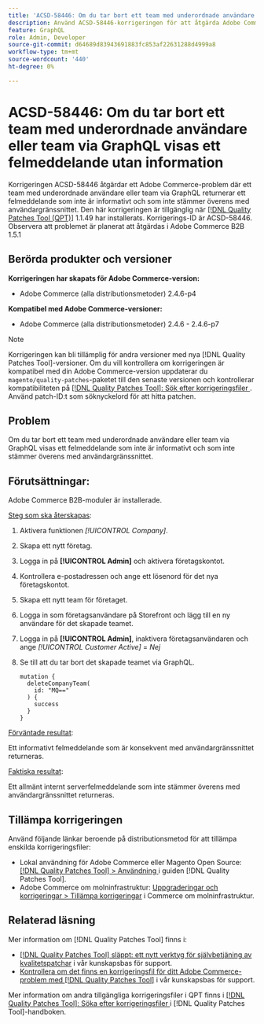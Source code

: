 ```yaml
---
title: 'ACSD-58446: Om du tar bort ett team med underordnade användare eller team via GraphQL visas ett felmeddelande som inte ger information'
description: Använd ACSD-58446-korrigeringen för att åtgärda Adobe Commerce-problemet där ett team med underordnade användare eller team via GraphQL returnerar ett felmeddelande som inte är informativt och som inte stämmer överens med användargränssnittet.
feature: GraphQL
role: Admin, Developer
source-git-commit: d64689d83943691883fc853af22631288d4999a8
workflow-type: tm+mt
source-wordcount: '440'
ht-degree: 0%

---
```


# ACSD-58446: Om du tar bort ett team med underordnade användare eller team via GraphQL visas ett felmeddelande utan information

Korrigeringen ACSD-58446 åtgärdar ett Adobe Commerce-problem där ett team med underordnade användare eller team via GraphQL returnerar ett felmeddelande som inte är informativt och som inte stämmer överens med användargränssnittet. Den här korrigeringen är tillgänglig när [[!DNL Quality Patches Tool (QPT)]](/help/announcements/adobe-commerce-announcements/magento-quality-patches-released-new-tool-to-self-serve-quality-patches.md) 1.1.49 har installerats. Korrigerings-ID är ACSD-58446. Observera att problemet är planerat att åtgärdas i Adobe Commerce B2B 1.5.1

## Berörda produkter och versioner

**Korrigeringen har skapats för Adobe Commerce-version:**

* Adobe Commerce (alla distributionsmetoder) 2.4.6-p4

**Kompatibel med Adobe Commerce-versioner:**

* Adobe Commerce (alla distributionsmetoder) 2.4.6 - 2.4.6-p7

>[!NOTE]
>
>Korrigeringen kan bli tillämplig för andra versioner med nya [!DNL Quality Patches Tool]-versioner. Om du vill kontrollera om korrigeringen är kompatibel med din Adobe Commerce-version uppdaterar du `magento/quality-patches`-paketet till den senaste versionen och kontrollerar kompatibiliteten på [[!DNL Quality Patches Tool]: Sök efter korrigeringsfiler ](https://experienceleague.adobe.com/tools/commerce-quality-patches/index.html). Använd patch-ID:t som söknyckelord för att hitta patchen.

## Problem

Om du tar bort ett team med underordnade användare eller team via GraphQL visas ett felmeddelande som inte är informativt och som inte stämmer överens med användargränssnittet.

## Förutsättningar:

Adobe Commerce B2B-moduler är installerade.

<u>Steg som ska återskapas</u>:

1. Aktivera funktionen *[!UICONTROL Company]*.
1. Skapa ett nytt företag.
1. Logga in på **[!UICONTROL Admin]** och aktivera företagskontot.
1. Kontrollera e-postadressen och ange ett lösenord för det nya företagskontot.
1. Skapa ett nytt team för företaget.
1. Logga in som företagsanvändare på Storefront och lägg till en ny användare för det skapade teamet.
1. Logga in på **[!UICONTROL Admin]**, inaktivera företagsanvändaren och ange *[!UICONTROL Customer Active]* = *Nej*
1. Se till att du tar bort det skapade teamet via GraphQL.

   ```
   mutation {
     deleteCompanyTeam(
       id: "MQ=="
     ) {
       success
     }
   }
   ```

<u>Förväntade resultat</u>:

Ett informativt felmeddelande som är konsekvent med användargränssnittet returneras.

<u>Faktiska resultat</u>:

Ett allmänt internt serverfelmeddelande som inte stämmer överens med användargränssnittet returneras.

## Tillämpa korrigeringen

Använd följande länkar beroende på distributionsmetod för att tillämpa enskilda korrigeringsfiler:

* Lokal användning för Adobe Commerce eller Magento Open Source: [[!DNL Quality Patches Tool] > Användning ](https://experienceleague.adobe.com/docs/commerce-operations/tools/quality-patches-tool/usage.html) i guiden [!DNL Quality Patches Tool].
* Adobe Commerce om molninfrastruktur: [Uppgraderingar och korrigeringar > Tillämpa korrigeringar](https://experienceleague.adobe.com/docs/commerce-cloud-service/user-guide/develop/upgrade/apply-patches.html) i Commerce om molninfrastruktur.

## Relaterad läsning

Mer information om [!DNL Quality Patches Tool] finns i:

* [[!DNL Quality Patches Tool] släppt: ett nytt verktyg för självbetjäning av kvalitetspatchar](/help/announcements/adobe-commerce-announcements/magento-quality-patches-released-new-tool-to-self-serve-quality-patches.md) i vår kunskapsbas för support.
* [Kontrollera om det finns en korrigeringsfil för ditt Adobe Commerce-problem med  [!DNL Quality Patches Tool]](/help/support-tools/patches-available-in-qpt-tool/check-patch-for-magento-issue-with-magento-quality-patches.md) i vår kunskapsbas för support.

Mer information om andra tillgängliga korrigeringsfiler i QPT finns i [[!DNL Quality Patches Tool]: Söka efter korrigeringsfiler ](https://experienceleague.adobe.com/tools/commerce-quality-patches/index.html) i [!DNL Quality Patches Tool]-handboken.
